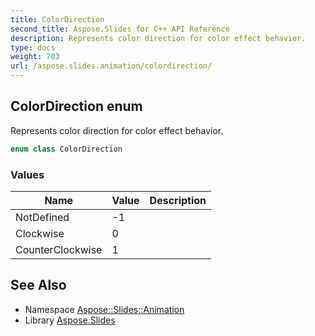 ```yaml
---
title: ColorDirection
second_title: Aspose.Slides for C++ API Reference
description: Represents color direction for color effect behavior.
type: docs
weight: 703
url: /aspose.slides.animation/colordirection/
---
```

## ColorDirection enum


Represents color direction for color effect behavior.

```cpp
enum class ColorDirection
```

### Values

| Name | Value | Description |
| --- | --- | --- |
| NotDefined | -1 |  |
| Clockwise | 0 |  |
| CounterClockwise | 1 |  |

## See Also

* Namespace [Aspose::Slides::Animation](../)
* Library [Aspose.Slides](../../)